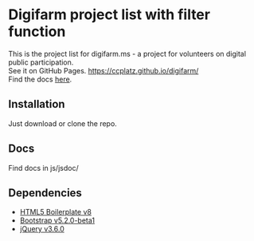 # Digifarm project list with filter function

This is the project list for digifarm.ms - a project for volunteers on digital public participation.  
See it on GitHub Pages. <https://ccplatz.github.io/digifarm/>  
Find the docs [here](https://ccplatz.github.io/digifarm/js/jsdoc/).

## Installation

Just download or clone the repo.

## Docs

Find docs in js/jsdoc/

## Dependencies

- [HTML5 Boilerplate v8](https://html5boilerplate.com/)
- [Bootstrap v5.2.0-beta1](https://getbootstrap.com/)
- [jQuery v3.6.0](https://jquery.com)